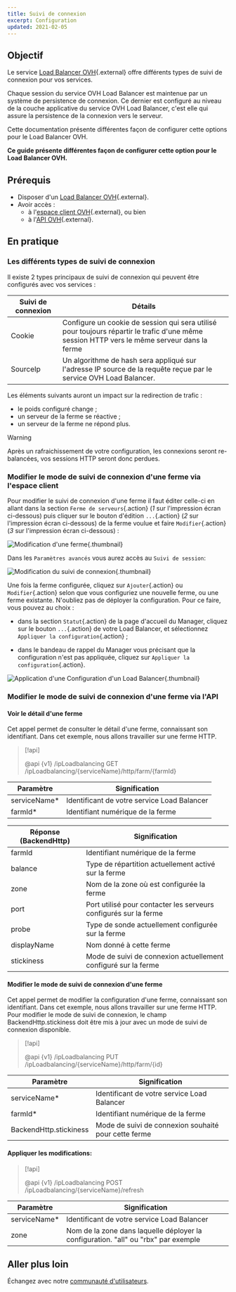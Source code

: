 ```yaml
---
title: Suivi de connexion
excerpt: Configuration
updated: 2021-02-05
---
```


## Objectif

Le service [Load Balancer OVH](https://www.ovh.com/ca/fr/solutions/load-balancer/){.external} offre différents types de suivi de connexion pour vos services.

Chaque session du service OVH Load Balancer est maintenue par un système de persistence de connexion. Ce dernier est configuré au niveau de la couche applicative du service OVH Load Balancer, c'est elle qui assure la persistence de la connexion vers le serveur.

Cette documentation présente différentes façon de configurer cette options pour le Load Balancer OVH.

**Ce guide présente différentes façon de configurer cette option pour le Load Balancer OVH.**

## Prérequis

- Disposer d'un [Load Balancer OVH](https://www.ovh.com/ca/fr/solutions/load-balancer/){.external}.
- Avoir accès :
    - à l'[espace client OVH](https://ca.ovh.com/auth/?action=gotomanager&from=https://www.ovh.com/ca/fr/&ovhSubsidiary=qc){.external}, ou bien
    - à l'[API OVH](https://ca.api.ovh.com/){.external}.

## En pratique

### Les différents types de suivi de connexion

Il existe 2 types principaux de suivi de connexion qui peuvent être configurés avec vos services :

|Suivi de connexion|Détails|
|---|---|
|Cookie|Configure un cookie de session qui sera utilisé pour toujours répartir le trafic d'une même session HTTP vers le même serveur dans la ferme|
|SourceIp|Un algorithme de hash sera appliqué sur l'adresse IP source de la requête reçue par le service OVH Load Balancer.

Les éléments suivants auront un impact sur la redirection de trafic :

- le poids configuré change ;
- un serveur de la ferme se réactive ;
- un serveur de la ferme ne répond plus.

> [!warning]
>
> Après un rafraichissement de votre configuration, les connexions seront re-balancées, vos sessions HTTP seront donc perdues.
> 

### Modifier le mode de suivi de connexion d'une ferme via l'espace client

Pour modifier le suivi de connexion d'une ferme il faut éditer celle-ci en allant dans la section `Ferme de serveurs`{.action} (*1* sur l'impression écran ci-dessous) puis cliquer sur le bouton d'édition `...`{.action} (*2* sur l'impression écran ci-dessous) de la ferme voulue et faire `Modifier`{.action} (*3* sur l'impression écran ci-dessous) :

![Modification d'une ferme](images/farm_edit.png){.thumbnail}

Dans les `Paramètres avancés` vous aurez accès au `Suivi de session`:

![Modification du suivi de connexion](images/tracking_session.png){.thumbnail}

Une fois la ferme configurée, cliquez sur `Ajouter`{.action} ou `Modifier`{.action} selon que vous configuriez une nouvelle ferme, ou une ferme existante.
N'oubliez pas de déployer la configuration.
Pour ce faire, vous pouvez au choix :

- dans la section `Statut`{.action} de la page d'accueil du Manager,
cliquez sur le bouton `...`{.action} de votre Load Balancer,
et sélectionnez `Appliquer la configuration`{.action} ;

- dans le bandeau de rappel du Manager vous précisant que la configuration n'est pas appliquée,
cliquez sur `Appliquer la configuration`{.action}.

![Application d'une Configuration d'un Load Balancer](images/apply_configuration.png){.thumbnail}

### Modifier le mode de suivi de connexion d'une ferme via l'API

#### Voir le détail d'une ferme

Cet appel permet de consulter le détail d'une ferme, connaissant son identifiant. Dans cet exemple, nous allons travailler sur une ferme HTTP.

> [!api]
>
> @api {v1} /ipLoadbalancing GET /ipLoadbalancing/{serviceName}/http/farm/{farmId}
> 

|Paramètre|Signification|
|---|---|
|serviceName\*|Identificant de votre service Load Balancer|
|farmId\*|Identifiant numérique de la ferme|

|Réponse (BackendHttp)|Signification|
|---|---|
|farmId|Identifiant numérique de la ferme|
|balance|Type de répartition actuellement activé sur la ferme|
|zone|Nom de la zone où est configurée la ferme|
|port|Port utilisé pour contacter les serveurs configurés sur la ferme|
|probe|Type de sonde actuellement configurée sur la ferme|
|displayName|Nom donné à cette ferme|
|stickiness|Mode de suivi de connexion actuellement configuré sur la ferme|

#### Modifier le mode de suivi de connexion d'une ferme

Cet appel permet de modifier la configuration d'une ferme, connaissant son identifiant. Dans cet exemple, nous allons travailler sur une ferme HTTP. Pour modifier le mode de suivi de connexion, le champ BackendHttp.stickiness doit être mis à jour avec un mode de suivi de connexion disponible.

> [!api]
>
> @api {v1} /ipLoadbalancing PUT /ipLoadbalancing/{serviceName}/http/farm/{id}
> 

|Paramètre|Signification|
|---|---|
|serviceName\*|Identificant de votre service Load Balancer|
|farmId\*|Identifiant numérique de la ferme|
|BackendHttp.stickiness|Mode de suivi de connexion souhaité pour cette ferme|

#### Appliquer les modifications:

> [!api]
>
> @api {v1} /ipLoadbalancing POST /ipLoadbalancing/{serviceName}/refresh
> 

|Paramètre|Signification|
|---|---|
|serviceName\*|Identificant de votre service Load Balancer|
|zone|Nom de la zone dans laquelle déployer la configuration. "all" ou "rbx" par exemple|

## Aller plus loin

Échangez avec notre [communauté d'utilisateurs](/links/community).
